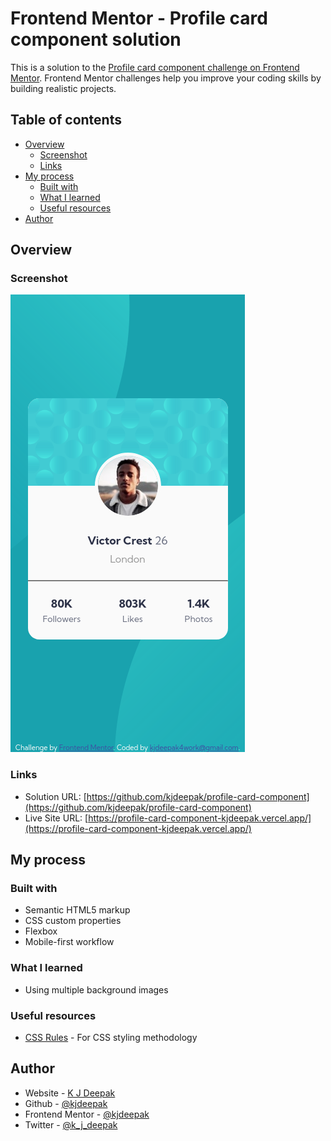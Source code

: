 # Frontend Mentor - Profile card component solution

This is a solution to the [Profile card component challenge on Frontend Mentor](https://www.frontendmentor.io/challenges/profile-card-component-cfArpWshJ). Frontend Mentor challenges help you improve your coding skills by building realistic projects. 

## Table of contents

- [Overview](#overview)
  - [Screenshot](#screenshot)
  - [Links](#links)
- [My process](#my-process)
  - [Built with](#built-with)
  - [What I learned](#what-i-learned)
  - [Useful resources](#useful-resources)
- [Author](#author)

## Overview

### Screenshot

![](./screenshot.png)

### Links

- Solution URL: [https://github.com/kjdeepak/profile-card-component](https://github.com/kjdeepak/profile-card-component)
- Live Site URL: [https://profile-card-component-kjdeepak.vercel.app/](https://profile-card-component-kjdeepak.vercel.app/)

## My process

### Built with

- Semantic HTML5 markup
- CSS custom properties
- Flexbox
- Mobile-first workflow

### What I learned

- Using multiple background images

### Useful resources

- [CSS Rules](http://getbem.com/introduction/) - For CSS styling methodology

## Author

- Website - [K J Deepak](https://kjdeepak.com/)
- Github - [@kjdeepak](https://github.com/kjdeepak)
- Frontend Mentor - [@kjdeepak](https://www.frontendmentor.io/profile/kjdeepak)
- Twitter - [@k_j_deepak](https://www.twitter.com/k_j_deepak)
